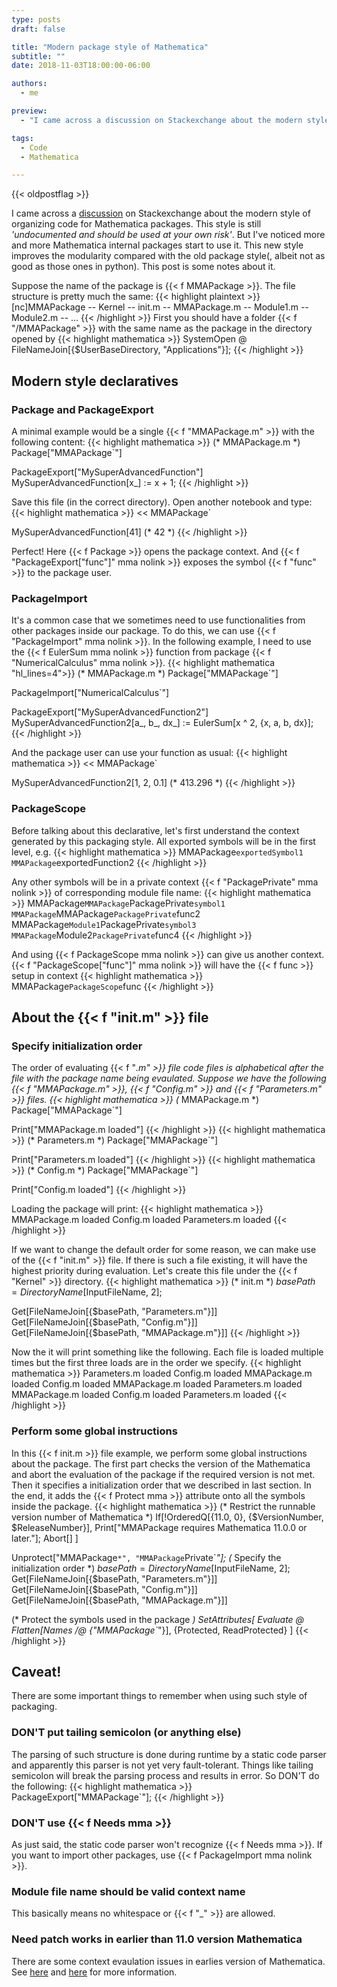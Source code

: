 ```yaml
---
type: posts
draft: false

title: "Modern package style of Mathematica"
subtitle: ""
date: 2018-11-03T18:00:00-06:00

authors:
  - me

preview:
  - "I came across a discussion on Stackexchange about the modern style of organizing code for Mathematica packages. This style is still *'undocumented and should be used at your own risk'*. But I've noticed more and more Mathematica internal packages start to use it. This new style improves the modularity compared with the old package style(, albeit not as good as those ones in python). This post is some notes about it."

tags:
  - Code
  - Mathematica

---
```

{{< oldpostflag >}}

I came across a [discussion](https://mathematica.stackexchange.com/questions/176434/declaring-package-with-dependencies-in-multiples-files/176489#176489)
on Stackexchange about the modern style of organizing code for Mathematica packages. This style is still *'undocumented and should be used at your own risk'*. But I've noticed more and more Mathematica internal packages start to use it. This new style improves the modularity compared with the old package style(, albeit not as good as those ones in python). This post is some notes about it.

Suppose the name of the package is {{< f MMAPackage  >}}. The file structure is pretty much the same:
{{< highlight plaintext >}}
[nc]MMAPackage
-- Kernel
   -- init.m
-- MMAPackage.m
-- Module1.m
-- Module2.m
-- ...
{{< /highlight >}}
First you should have a folder {{< f "/MMAPackage"  >}} with the same name as the package in the directory opened by
{{< highlight mathematica >}}
SystemOpen @ FileNameJoin[{$UserBaseDirectory, "Applications"}];
{{< /highlight >}}

## Modern style declaratives
### Package and PackageExport
A minimal example would be a single {{< f "MMAPackage.m"  >}} with the following content:
{{< highlight mathematica >}}
(* MMAPackage.m *)
Package["MMAPackage`"]

PackageExport["MySuperAdvancedFunction"]
MySuperAdvancedFunction[x_] := x + 1;
{{< /highlight >}}

Save this file (in the correct directory). Open another notebook and type:
{{< highlight mathematica >}}
<< MMAPackage`

MySuperAdvancedFunction[41]
(* 42 *)
{{< /highlight >}}

Perfect! Here {{< f Package  >}} opens the package context. And {{< f "PackageExport[\"func\"]" mma nolink >}} exposes the symbol {{< f "func"  >}} to the package user.

### PackageImport
It's a common case that we sometimes need to use functionalities from other packages inside our package. To do this, we can use {{< f "PackageImport" mma nolink >}}. In the following example, I need to use the {{< f EulerSum mma nolink >}} function from package {{< f "NumericalCalculus" mma nolink >}}.
{{< highlight mathematica "hl_lines=4">}}
(* MMAPackage.m *)
Package["MMAPackage`"]

PackageImport["NumericalCalculus`"]

PackageExport["MySuperAdvancedFunction2"]
MySuperAdvancedFunction2[a_, b_, dx_] := EulerSum[x ^ 2, {x, a, b, dx}];
{{< /highlight >}}

And the package user can use your function as usual:
{{< highlight mathematica >}}
<< MMAPackage`

MySuperAdvancedFunction2[1, 2, 0.1]
(* 413.296 *)
{{< /highlight >}}

### PackageScope
Before talking about this declarative, let's first understand the context generated by this packaging style. All exported symbols will be in the first level, e.g.
{{< highlight mathematica >}}
MMAPackage`exportedSymbol1
MMAPackage`exportedFunction2
{{< /highlight >}}

Any other symbols will be in a private context {{< f "PackagePrivate" mma nolink >}} of corresponding module file name:
{{< highlight mathematica >}}
MMAPackage`MMAPackage`PackagePrivate`symbol1
MMAPackage`MMAPackage`PackagePrivate`func2
MMAPackage`Module1`PackagePrivate`symbol3
MMAPackage`Module2`PackagePrivate`func4
{{< /highlight >}}

And using {{< f PackageScope mma nolink >}} can give us another context. {{< f "PackageScope[\"func\"]" mma nolink >}} will have the {{< f func  >}} setup in context
{{< highlight mathematica >}}
MMAPackage`PackageScope`func
{{< /highlight >}}

## About the {{< f "init.m"  >}} file
### Specify initialization order
The order of evaluating {{< f "*.m"  >}} file code files is alphabetical after the file with the package name being evaulated. Suppose we have the following {{< f "MMAPackage.m"  >}}, {{< f "Config.m"  >}} and {{< f "Parameters.m"  >}} files.
{{< highlight mathematica >}}
(* MMAPackage.m *)
Package["MMAPackage`"]

Print["MMAPackage.m loaded"]
{{< /highlight >}}
{{< highlight mathematica >}}
(* Parameters.m *)
Package["MMAPackage`"]

Print["Parameters.m loaded"]
{{< /highlight >}}
{{< highlight mathematica >}}
(* Config.m *)
Package["MMAPackage`"]

Print["Config.m loaded"]
{{< /highlight >}}

Loading the package will print:
{{< highlight mathematica >}}
MMAPackage.m loaded
Config.m loaded
Parameters.m loaded
{{< /highlight >}}

If we want to change the default order for some reason, we can make use of the {{< f "init.m"  >}} file. If there is such a file existing, it will have the highest priority during evaluation. Let's create this file under the {{< f "Kernel"  >}} directory.
{{< highlight mathematica >}}
(* init.m *)
$basePath = DirectoryName[$InputFileName, 2];

Get[FileNameJoin[{$basePath, "Parameters.m"}]]
Get[FileNameJoin[{$basePath, "Config.m"}]]
Get[FileNameJoin[{$basePath, "MMAPackage.m"}]]
{{< /highlight >}}

Now the it will print something like the following. Each file is loaded multiple times but the first three loads are in the order we specify.
{{< highlight mathematica >}}
Parameters.m loaded
Config.m loaded
MMAPackage.m loaded
Config.m loaded
MMAPackage.m loaded
Parameters.m loaded
MMAPackage.m loaded
Config.m loaded
Parameters.m loaded
{{< /highlight >}}

### Perform some global instructions
In this {{< f init.m  >}} file example, we perform some global instructions about the package. The first part checks the version of the Mathematica and abort the evaluation of the package if the required version is not met. Then it specifies a initialization order that we described in last section. In the end, it adds the {{< f Protect mma >}} attribute onto all the symbols inside the package.
{{< highlight mathematica >}}
(* Restrict the runnable version number of Mathematica *)
If[!OrderedQ[{11.0, 0}, {$VersionNumber, $ReleaseNumber}], 
  Print["MMAPackage requires Mathematica 11.0.0 or later."];
  Abort[]
]

Unprotect["MMAPackage`*", "MMAPackage`Private`*"];
(* Specify the initialization order *)
$basePath = DirectoryName[$InputFileName, 2];
Get[FileNameJoin[{$basePath, "Parameters.m"}]]
Get[FileNameJoin[{$basePath, "Config.m"}]]
Get[FileNameJoin[{$basePath, "MMAPackage.m"}]]

(* Protect the symbols used in the package *)
SetAttributes[
  Evaluate @ Flatten[Names /@ {"MMAPackage`*"}],
  {Protected, ReadProtected}
]
{{< /highlight >}}


## Caveat!
There are some important things to remember when using such style of packaging.
### DON'T put tailing semicolon (or anything else)
The parsing of such structure is done during runtime by a static code parser and apparently this parser is not yet very fault-tolerant. Things like tailing semicolon will break the parsing process and results in error. So DON'T do the following:
{{< highlight mathematica >}}
PackageExport["MMAPackage`"];
{{< /highlight >}}

### DON'T use {{< f Needs mma >}}
As just said, the static code parser won't recognize {{< f Needs mma >}}. If you want to import other packages, use {{< f PackageImport mma nolink >}}.

### Module file name should be valid context name
This basically means no whitespace or {{< f "_"  >}} are allowed.

### Need patch works in earlier than 11.0 version Mathematica
There are some context evaulation issues in earlies version of Mathematica. See [here](https://mathematica.stackexchange.com/questions/176434/declaring-package-with-dependencies-in-multiples-files/176489#176489) and [here](https://mathematica.stackexchange.com/questions/184711/what-to-be-aware-when-using-new-style-package) for more information.